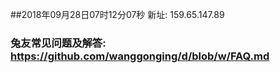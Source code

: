##2018年09月28日07时12分07秒 新址: 159.65.147.89
### 兔友常见问题及解答: https://github.com/wanggonging/d/blob/w/FAQ.md
